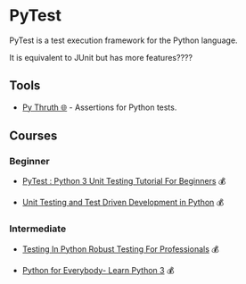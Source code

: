 # PyTest

PyTest is a test execution framework for the Python language.

It is equivalent to JUnit but has more features????

## Tools

- [Py Thruth 🌐](https://github.com/google/pytruth) - Assertions for Python tests.

## Courses

### Beginner

- [PyTest : Python 3 Unit Testing Tutorial For Beginners](https://www.udemy.com/course/pytest-python-3-unit-testing-tutorial-for-beginners/) 💰

- [Unit Testing and Test Driven Development in Python](https://www.udemy.com/course/unit-testing-and-tdd-in-python/) 💰

### Intermediate

- [Testing In Python Robust Testing For Professionals](https://www.udemy.com/course/testing-in-python/) 💰

- [Python for Everybody- Learn Python 3](https://www.udemy.com/course/python-for-everybody-learn-python-3/) 💰
